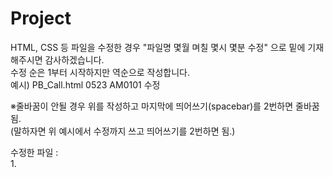 # Project
 
HTML, CSS 등 파일을 수정한 경우 "파일명 몇월 며칠 몇시 몇분 수정" 으로 밑에 기재해주시면 감사하겠습니다.  
수정 순은 1부터 시작하지만 역순으로 작성합니다.   
예시) PB_Call.html 0523 AM0101 수정

※줄바꿈이 안될 경우 위를 작성하고 마지막에 띄어쓰기(spacebar)를 2번하면 줄바꿈 됨.  
(말하자면 위 예시에서 수정까지 쓰고 띄어쓰기를 2번하면 됨.)

수정한 파일 :  
1.   
